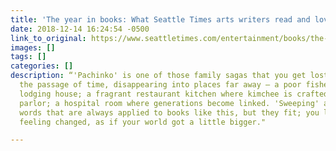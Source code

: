 ```yaml
---
title: 'The year in books: What Seattle Times arts writers read and loved in 2018'
date: 2018-12-14 16:24:54 -0500
link_to_original: https://www.seattletimes.com/entertainment/books/the-year-in-books-what-seattle-times-arts-writers-read-and-loved-in-2018/
images: []
tags: []
categories: []
description: “'Pachinko' is one of those family sagas that you get lost in, forgetting
  the passage of time, disappearing into places far away — a poor fisherman’s cramped
  lodging house; a fragrant restaurant kitchen where kimchee is crafted; a noisy pachinko
  parlor; a hospital room where generations become linked. 'Sweeping' and 'epic' are
  words that are always applied to books like this, but they fit; you leave 'Pachinko'
  feeling changed, as if your world got a little bigger."

---
```

